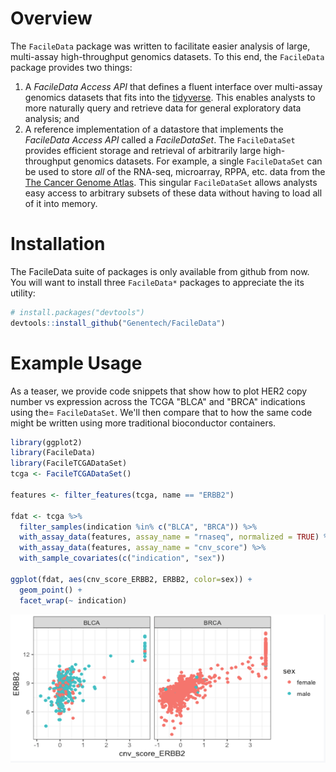 
<!-- README.md is generated from README.Rmd. Please edit that file -->
Overview
========

The `FacileData` package was written to facilitate easier analysis of large, multi-assay high-throughput genomics datasets. To this end, the `FacileData` package provides two things:

1.  A *FacileData Access API* that defines a fluent interface over multi-assay genomics datasets that fits into the [tidyverse](https://www.tidyverse.org/). This enables analysts to more naturally query and retrieve data for general exploratory data analysis; and
2.  A reference implementation of a datastore that implements the *FacileData Access API* called a *FacileDataSet*. The `FacileDataSet` provides efficient storage and retrieval of arbitrarily large high-throughput genomics datasets. For example, a single `FacileDataSet` can be used to store *all* of the RNA-seq, microarray, RPPA, etc. data from the [The Cancer Genome Atlas](https://cancergenome.nih.gov/). This singular `FacileDataSet` allows analysts easy access to arbitrary subsets of these data without having to load all of it into memory.

Installation
============

The FacileData suite of packages is only available from github from now. You will want to install three `FacileData*` packages to appreciate the its utility:

``` r
# install.packages("devtools")
devtools::install_github("Genentech/FacileData")
```

Example Usage
=============

As a teaser, we provide code snippets that show how to plot HER2 copy number vs expression across the TCGA "BLCA" and "BRCA" indications using the= `FacileDataSet`. We'll then compare that to how the same code might be written using more traditional bioconductor containers.

``` r
library(ggplot2)
library(FacileData)
library(FacileTCGADataSet)
tcga <- FacileTCGADataSet()

features <- filter_features(tcga, name == "ERBB2")

fdat <- tcga %>%
  filter_samples(indication %in% c("BLCA", "BRCA")) %>%
  with_assay_data(features, assay_name = "rnaseq", normalized = TRUE) %>%
  with_assay_data(features, assay_name = "cnv_score") %>%
  with_sample_covariates(c("indication", "sex"))

ggplot(fdat, aes(cnv_score_ERBB2, ERBB2, color=sex)) +
  geom_point() +
  facet_wrap(~ indication)
```

<img src="vignettes/images/her2_cnv_vs_expression.png" />
